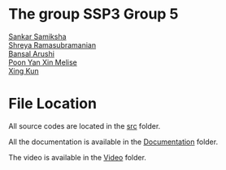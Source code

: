 # The group SSP3 Group 5
[Sankar Samiksha](https://github.com/s-samiksha) <br>
[Shreya Ramasubramanian](https://github.com/shreyarms) <br>
[Bansal Arushi](https://github.com/arushiibansal19) <br>
[Poon Yan Xin Melise](https://github.com/Melisepoon) <br>
[Xing Kun](https://github.com/Xkpd)<br>


# File Location 
All source codes are located in the [src](https://github.com/S-Samiksha/Restaurant_Reservation_and_Point_of_Sale_System/tree/main/src) folder. 

All the documentation is available in the [Documentation](https://github.com/S-Samiksha/Restaurant_Reservation_and_Point_of_Sale_System/tree/main/Documentation) folder. 

The video is available in the [Video](https://github.com/S-Samiksha/Restaurant_Reservation_and_Point_of_Sale_System/tree/main/Video) folder. 

